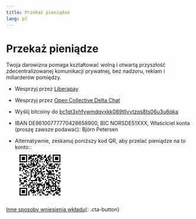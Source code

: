 ```yaml
---
title: Przekaż pieniądze
lang: pl
---
```


# Przekaż pieniądze

Twoja darowizna pomaga kształtować wolną i otwartą przyszłość zdecentralizowanej komunikacji prywatnej, bez nadzoru, reklam i miliarderów pomiędzy.

- Wesprzyj przez [Liberapay](https://liberapay.com/delta.chat/)

- Wesprzyj przez [Open Collective Delta Chat](https://opencollective.com/delta-chat/donate)

- Wyślij bitcoiny do [bc1qt3xhfvwmdqvxkk089tllvvtzqs8ts06u3u6qka](bitcoin:bc1qt3xhfvwmdqvxkk089tllvvtzqs8ts06u3u6qka)

- IBAN DE86100777770428658900, BIC NORSDE51XXX, Właściciel konta (proszę zawsze podawać): Björn Petersen

- Alternatywnie, zeskanuj poniższy kod QR, aby przelać pieniądze na to konto::  
  ![Zeskanuj, aby przelać pieniądze](../assets/donate-via-epc-qr.png)

[Inne sposoby wniesienia wkładu](contribute){: .cta-button}
